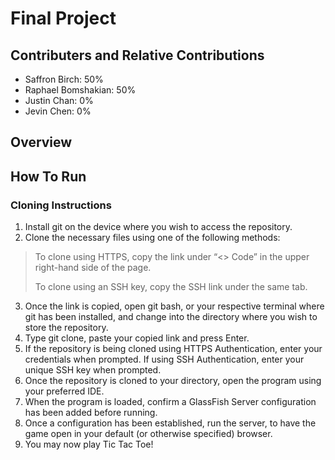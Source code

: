 # Final Project

## Contributers and Relative Contributions
- Saffron Birch: 50%
- Raphael Bomshakian: 50%
- Justin Chan: 0%
- Jevin Chen: 0%

## Overview


## How To Run
### Cloning Instructions
1. Install git on the device where you wish to access the repository.
2. Clone the necessary files using one of the following methods:
>To clone using HTTPS, copy the link under “<> Code” in the upper right-hand side of the page.
>
>To clone using an SSH key, copy the SSH link under the same tab.
3. Once the link is copied, open git bash, or your respective terminal where git has been installed, and change into the directory where you wish to store the repository.
4. Type git clone, paste your copied link and press Enter.
5. If the repository is being cloned using HTTPS Authentication, enter your credentials when prompted. If using SSH Authentication, enter your unique SSH key when prompted.
6. Once the repository is cloned to your directory, open the program using your preferred IDE.
7. When the program is loaded, confirm a GlassFish Server configuration has been added before running.
8. Once a configuration has been established, run the server, to have the game open in your default (or otherwise specified) browser.
9. You may now play Tic Tac Toe!
